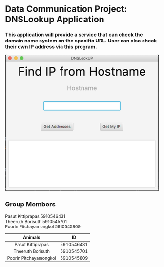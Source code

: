 # Data Communication Project: DNSLookup Application

### This application will provide a service that can check the domain name system on the specific URL. User can also check their own IP address via this program.

![screenshot preview](./pic/screenshot.png)  

## Group Members </br>
Pasut Kittiprapas 5910546431 </br>
Theeruth Borisuth 5910545701 </br>
Poorin Pitchayamongkol 5910545809 </br>



|         Animals        |     ID     |
|:----------------------:|:----------:|
| Pasut Kittiprapas      | 5910546431 |
| Theeruth Borisuth      | 5910545701 |
| Poorin Pitchayamongkol | 5910545809 |
